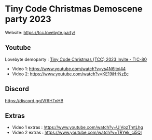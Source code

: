 # Tiny Code Christmas Demoscene party 2023

Website: https://tcc.lovebyte.party/

## Youtube  

Lovebyte demoparty : [Tiny Code Christmas (TCC) 2023 Invite - TIC-80](https://www.youtube.com/watch?v=Rseb2JgDMuc)

* Video 1: https://www.youtube.com/watch?v=ys4N6itxi44
* Video 2: https://www.youtube.com/watch?v=KE19iH-NzEc

## Discord  

https://discord.gg/Vf6HTnHB

## Extras

* Video 1 extras : https://www.youtube.com/watch?v=UlVpzTmtLhg
* Video 2 extras : https://www.youtube.com/watch?v=TRYek_ci5QI

